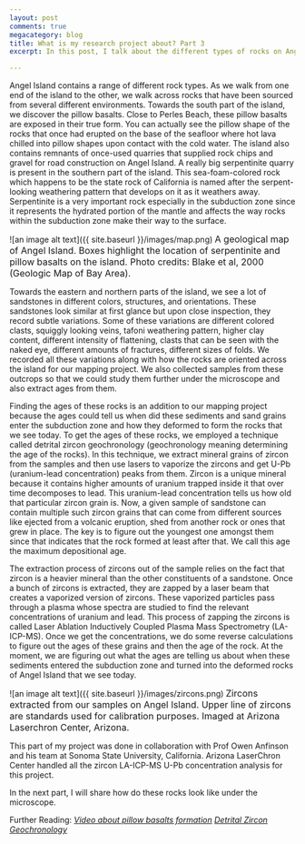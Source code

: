 ```yaml
---
layout: post
comments: true
megacategory: blog
title: What is my research project about? Part 3
excerpt: In this post, I talk about the different types of rocks on Angel Island and how we found the ages of these rocks using a laser, some plasma, and zircons.

---
```

  
Angel Island contains a range of different rock types. As we walk from one end of the island to the other, we walk across rocks that have been sourced from several different environments. Towards the south part of the island, we discover the pillow basalts. Close to Perles Beach, these pillow basalts are exposed in their true form. You can actually see the pillow shape of the rocks that once had erupted on the base of the seafloor where hot lava chilled into pillow shapes upon contact with the cold water. The island also contains remnants of once-used quarries that supplied rock chips and gravel for road construction on Angel Island. A really big serpentinite quarry is present in the southern part of the island. This sea-foam-colored rock which happens to be the state rock of California is named after the serpent-looking weathering pattern that develops on it as it weathers away. Serpentinite is a very important rock especially in the subduction zone since it represents the hydrated portion of the mantle and affects the way rocks within the subduction zone make their way to the surface.

![an image alt text]({{ site.baseurl }}/images/map.png)
<span style="font-size:16px;"> A geological map of Angel Island. Boxes highlight the location of serpentinite and pillow basalts on the island. Photo credits: Blake et al, 2000 (Geologic Map of Bay Area). </span>

Towards the eastern and northern parts of the island, we see a lot of sandstones in different colors, structures, and orientations. These sandstones look similar at first glance but upon close inspection, they record subtle variations. Some of these variations are different colored clasts, squiggly looking veins, tafoni weathering pattern, higher clay content, different intensity of flattening, clasts that can be seen with the naked eye, different amounts of fractures, different sizes of folds. We recorded all these variations along with how the rocks are oriented across the island for our mapping project. We also collected samples from these outcrops so that we could study them further under the microscope and also extract ages from them.
 
Finding the ages of these rocks is an addition to our mapping project because the ages could tell us when did these sediments and sand grains enter the subduction zone and how they deformed to form the rocks that we see today. To get the ages of these rocks, we employed a technique called detrital zircon geochronology (geochronology meaning determining the age of the rocks). In this technique, we extract mineral grains of zircon from the samples and then use lasers to vaporize the zircons and get U-Pb (uranium-lead concentration) peaks from them. Zircon is a unique mineral because it contains higher amounts of uranium trapped inside it that over time decomposes to lead. This uranium-lead concentration tells us how old that particular zircon grain is. Now, a given sample of sandstone can contain multiple such zircon grains that can come from different sources like ejected from a volcanic eruption, shed from another rock or ones that grew in place. The key is to figure out the youngest one amongst them since that indicates that the rock formed at least after that. We call this age the maximum depositional age. 

The extraction process of zircons out of the sample relies on the fact that zircon is a heavier mineral than the other constituents of a sandstone. Once a bunch of zircons is extracted, they are zapped by a laser beam that creates a vaporized version of zircons. These vaporized particles pass through a plasma whose spectra are studied to find the relevant concentrations of uranium and lead. This process of zapping the zircons is called Laser Ablation Inductively Coupled Plasma Mass Spectrometry (LA-ICP-MS). Once we get the concentrations, we do some reverse calculations to figure out the ages of these grains and then the age of the rock. At the moment, we are figuring out what the ages are telling us about when these sediments entered the subduction zone and turned into the deformed rocks of Angel Island that we see today. 

![an image alt text]({{ site.baseurl }}/images/zircons.png)
<span style="font-size:16px;"> Zircons extracted from our samples on Angel Island. Upper line of zircons are standards used for calibration purposes. Imaged at Arizona Laserchron Center, Arizona. </span>

  
This part of my project was done in collaboration with Prof Owen Anfinson and his team at Sonoma State University, California. Arizona LaserChron Center handled all the zircon LA-ICP-MS U-Pb concentration analysis for this project. 

In the next part, I will share how do these rocks look like under the microscope. 

Further Reading:
_[Video about pillow basalts formation](https://youtu.be/o1Y2mu0qrus)_
_[Detrital Zircon Geochronology](https://en.wikipedia.org/wiki/Detrital_zircon_geochronology)_

  
